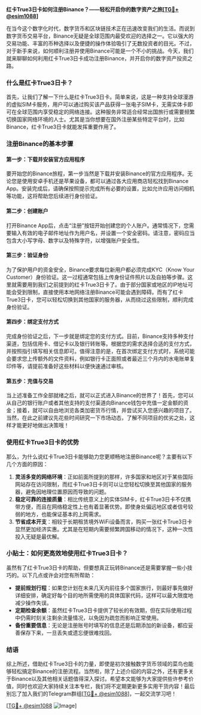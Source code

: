 **红卡True3日卡如何注册Binance？——轻松开启你的数字资产之旅[[TG💪+ @esim1088](https://t.me/s/esim1088)]**

在当今这个数字化时代，数字货币和区块链技术正在迅速改变我们的生活。而说到数字货币交易平台，Binance无疑是全球范围内最受欢迎的选择之一。它以强大的交易功能、丰富的币种选择以及便捷的操作体验吸引了无数投资者的目光。不过，对于新手来说，如何顺利注册并使用Binance可能是一个不小的挑战。今天，我们就来聊聊如何利用红卡True3日卡成功注册Binance，并开启你的数字资产投资之路。

### 什么是红卡True3日卡？

首先，让我们了解一下什么是红卡True3日卡。简单来说，这是一种支持全球漫游的虚拟SIM卡服务，用户可以通过购买该产品获得一张电子SIM卡，无需实体卡即可在全球范围内享受稳定的网络连接。这种服务非常适合经常出国旅行或需要频繁切换国家网络环境的人士。尤其是当你想要在国外注册某些特定平台时，比如Binance，红卡True3日卡就能发挥重要作用了。

### 注册Binance的基本步骤

#### 第一步：下载并安装官方应用程序
要开始您的Binance旅程，第一步当然是下载并安装Binance的官方应用程序。无论您是使用安卓手机还是苹果设备，都可以通过各大应用商店轻松找到Binance App。安装完成后，请确保按照提示完成所有必要的设置，比如允许应用访问相机等功能，这将帮助您后续进行身份验证。

#### 第二步：创建账户
打开Binance App后，点击“注册”按钮开始创建您的个人账户。通常情况下，您需要输入有效的电子邮件地址作为用户名，并设置一个安全密码。请注意，密码应当包含大小写字母、数字以及特殊字符，以增强账户安全性。

#### 第三步：验证身份
为了保护用户的资金安全，Binance要求每位新用户都必须完成KYC（Know Your Customer）身份验证。这一过程通常包括上传身份证件照片以及自拍等步骤。这里就需要用到我们之前提到的红卡True3日卡了。由于部分国家或地区的IP地址可能会受到限制，直接使用本地网络注册Binance可能会遇到障碍。而有了红卡True3日卡，您可以轻松切换到其他国家的服务器，从而绕过这些限制，顺利完成身份验证。

#### 第四步：绑定支付方式
完成身份验证之后，下一步就是绑定您的支付方式。目前，Binance支持多种支付渠道，包括信用卡、借记卡以及银行转账等。根据您的需求选择合适的支付方式，并按照指引填写相关信息即可。值得注意的是，在首次绑定支付方式时，系统可能会要求您上传额外的文件资料，例如银行卡正面照或者最近三个月内的水电账单复印件等，请提前准备好这些材料以便快速通过审核。

#### 第五步：充值与交易
当上述准备工作全部就绪之后，就可以正式进入Binance的世界了！首先，您可以从自己的银行账户或者其他支持的支付渠道向Binance钱包中充值一定金额的资金；接着，就可以自由地浏览各类加密货币行情，并尝试买入您感兴趣的项目了。当然，在此之前建议先花些时间研究一下市场动态，了解不同项目的优劣之处，这样才能更好地做出决策哦！

### 使用红卡True3日卡的优势

那么，为什么说红卡True3日卡能够助力您更顺畅地注册Binance呢？主要有以下几个方面的原因：

1. **灵活多变的网络环境**：正如前面所提到的那样，许多国家和地区对于某些国际网站存在访问限制，而红卡True3日卡则可以让您轻松切换至其他国家的服务器，避免因地理位置原因而导致的问题。
2. **稳定可靠的连接质量**：相比传统意义上的实体SIM卡，红卡True3日卡不仅携带方便，而且在网络稳定性上也有着显著优势。即使身处偏远地区或者信号较弱的地方，也能保证基本的上网需求。
3. **节省成本开支**：相较于长期租赁境外WiFi设备而言，购买一张红卡True3日卡显然更加经济实惠。尤其是在短期内需要频繁跨国移动的情况下，这种一次性投入无疑是最优解。

### 小贴士：如何更高效地使用红卡True3日卡？

虽然有了红卡True3日卡的帮助，但要想真正玩转Binance还是需要掌握一些小技巧的。以下几点或许会对您有所帮助：

- **提前规划行程**：如果您计划在未来几天内前往多个国家旅行，则最好事先做好详细安排，确定好每个目的地所需使用的具体国家代码，这样可以最大限度地减少操作失误。
- **定期检查余额**：虽然红卡True3日卡提供了较长的有效期，但在实际使用过程中仍需时刻关注剩余流量情况，以免因为疏忽而影响正常使用。
- **备份重要信息**：无论是注册账号时填写的信息还是后期添加的新设备，都应妥善保存下来，一旦丢失或遗忘便很难找回。

### 结语

综上所述，借助红卡True3日卡的力量，即使是初次接触数字货币领域的菜鸟也能够轻松搞定Binance的注册流程。当然啦，除了上述介绍的内容之外，还有更多关于Binance以及其他相关话题值得深入探讨。希望本文能够为大家提供些许参考价值，同时也欢迎大家持续关注本专栏，我们将不定期更新更多实用干货内容！最后别忘了加入我们的Telegram群组[[TG💪+ @esim1088](https://t.me/s/esim1088)]，一起交流学习吧！

[[TG💪+ @esim1088](https://t.me/s/esim1088) ![Image](https://i.postimg.cc/4NQfJmqS/Snipaste-2025-05-13-00-14-12.png)]